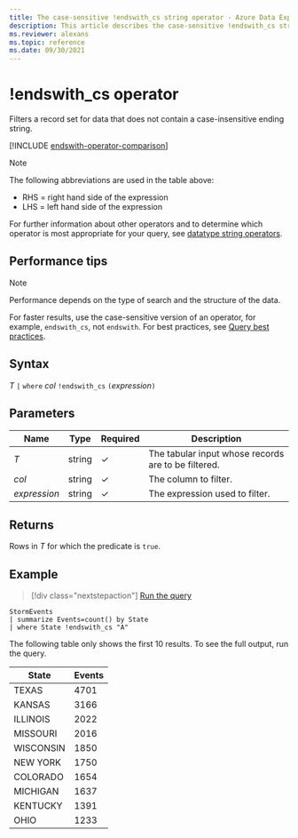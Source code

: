 ```yaml
---
title: The case-sensitive !endswith_cs string operator - Azure Data Explorer
description: This article describes the case-sensitive !endswith_cs string operator in Azure Data Explorer.
ms.reviewer: alexans
ms.topic: reference
ms.date: 09/30/2021
---
```

# !endswith_cs operator

Filters a record set for data that does not contain a case-insensitive ending string.

[!INCLUDE [endswith-operator-comparison](../../includes/endswith-operator-comparison.md)]

> [!NOTE]
> The following abbreviations are used in the table above:
>
> * RHS = right hand side of the expression
> * LHS = left hand side of the expression

For further information about other operators and to determine which operator is most appropriate for your query, see [datatype string operators](datatypes-string-operators.md).

## Performance tips

> [!NOTE]
> Performance depends on the type of search and the structure of the data.

For faster results, use the case-sensitive version of an operator, for example, `endswith_cs`, not `endswith`. For best practices, see [Query best practices](best-practices.md).

## Syntax

*T* `|` `where` *col* `!endswith_cs` `(`*expression*`)`  

## Parameters

| Name | Type | Required | Description |
|--|--|--|--|
| *T* | string | &check;| The tabular input whose records are to be filtered. |
| *col* | string | &check; | The column to filter. |
| *expression* | string | &check; | The expression used to filter. |

## Returns

Rows in *T* for which the predicate is `true`.

## Example

> [!div class="nextstepaction"]
> <a href="https://dataexplorer.azure.com/clusters/help/databases/Samples?query=H4sIAAAAAAAAAwsuyS/KdS1LzSsp5qpRKC7NzU0syqxKVYAI2Sbnl+aVaGgqJFUqBJcklqQC1ZRnpBalQngKiql5KcXlmSUZ8cnFCkqOSgAvfsIqTgAAAA==" target="_blank">Run the query</a>

```kusto
StormEvents
| summarize Events=count() by State
| where State !endswith_cs "A"
```

The following table only shows the first 10 results. To see the full output, run the query.

|State| Events|
|--|--|
|TEXAS| 4701|
|KANSAS| 3166|
|ILLINOIS| 2022|
|MISSOURI| 2016|
|WISCONSIN| 1850|
|NEW YORK| 1750|
|COLORADO| 1654|
|MICHIGAN| 1637|
|KENTUCKY| 1391|
|OHIO| 1233|
